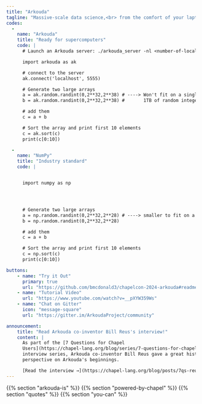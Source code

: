 ```yaml
---
title: "Arkouda"
tagline: "Massive-scale data science,<br> from the comfort of your laptop"
codes:
  -
    name: "Arkouda"
    title: "Ready for supercomputers"
    code: |
      # Launch an Arkouda server: ./arkouda_server -nl <number-of-locales>

      import arkouda as ak

      # connect to the server
      ak.connect('localhost', 5555)

      # Generate two large arrays
      a = ak.random.randint(0,2**32,2**38) # ----> Won't fit on a single machine!
      b = ak.random.randint(0,2**32,2**38) #       1TB of random integers.

      # add them
      c = a + b

      # Sort the array and print first 10 elements
      c = ak.sort(c)
      print(c[0:10])

  -
    name: "NumPy"
    title: "Industry standard"
    code: |


      import numpy as np




      # Generate two large arrays
      a = np.random.randint(0,2**32,2**28) # ----> smaller to fit on a single machine
      b = np.random.randint(0,2**32,2**28)

      # add them
      c = a + b

      # Sort the array and print first 10 elements
      c = np.sort(c)
      print(c[0:10])

buttons:
    - name: "Try it Out"
      primary: true
      url: "https://github.com/bmcdonald3/chapelcon-2024-arkouda#readme"
    - name: "Tutorial Video"
      url: "https://www.youtube.com/watch?v=__pXYW359Ws"
    - name: "Chat on Gitter"
      icon: "message-square"
      url: "https://gitter.im/ArkoudaProject/community"

announcement:
    title: "Read Arkouda co-inventor Bill Reus's interview!"
    content: |
      As part of the [7 Questions for Chapel
      Users](https://chapel-lang.org/blog/series/7-questions-for-chapel-users/)
      interview series, Arkouda co-inventor Bill Reus gave a great historical
      perspective on Arkouda's beginnings.

      [Read the interview →](https://chapel-lang.org/blog/posts/7qs-reus/)
---
```


{{% section "arkouda-is" %}}
{{% section "powered-by-chapel" %}}
{{% section "quotes" %}}
{{% section "you-can" %}}
